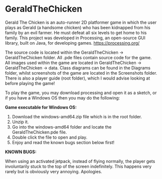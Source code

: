 # GeraldTheChicken
Gerald The Chicken is an auto-runner 2D platformer game in which the user plays as Gerald (a handsome chicken) who has been kidnapped from his family by an evil farmer. He must defeat all six levels to get home to his family. This project was developed in Processing, an open-source GUI library, built on Java, for developing games. https://processing.org/

The source code is located within the GeraldTheChicken -> GeraldTheChicken folder. All .pde files contain source code for the game. All images used within the game are located in GeraldTheChicken -> GeraldTheChicken -> data. Class diagrams can be found in the Diagrams folder, whilst screenshots of the game are located in the Screenshots folder. There is also a player guide (root folder), which I would advise looking at before playing the game!

To play the game, you may download processing and open it as a sketch, or if you have a Windows OS then you may do the following:

<b>Game executable for Windows OS:</b>

1. Download the windows-amd64.zip file which is in the root folder.
2. Unzip it.
3. Go into the windows-amd64 folder and locate the GeraldTheChicken.pde file.
4. Double click the file to open and play.
5. Enjoy and read the known bugs section below first!

<b>KNOWN BUGS:</b>

When using an activated jetpack, instead of flying normally, the player gets involuntarily stuck to the top of the screen indefinitely. This happens very rarely but is obviously very annoying. Apologies.
